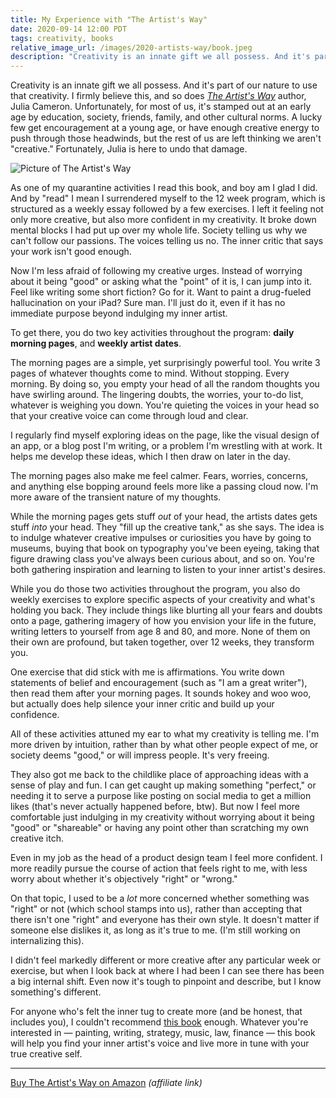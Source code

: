 ```yaml
---
title: My Experience with "The Artist's Way"
date: 2020-09-14 12:00 PDT
tags: creativity, books
relative_image_url: /images/2020-artists-way/book.jpeg
description: "Creativity is an innate gift we all possess. And it's part of our nature to use that creativity. I firmly believe this, and so does The Artist's Way author, Julia Cameron. Unfortunately, for most of us, it's stamped out at an early age by education, society, friends, family, and other cultural norms. A lucky few get encouragement at a young age, or have enough creative energy to push through those headwinds, but the rest of us are left thinking we aren't \"creative.\" Fortunately, Julia is here to undo that damage."
---
```


Creativity is an innate gift we all possess. And it's part of our nature to use that creativity. I firmly believe this, and so does *[The Artist's Way](https://amzn.to/3hDdwpj)* author, Julia Cameron. Unfortunately, for most of us, it's stamped out at an early age by education, society, friends, family, and other cultural norms. A lucky few get encouragement at a young age, or have enough creative energy to push through those headwinds, but the rest of us are left thinking we aren't "creative." Fortunately, Julia is here to undo that damage.

![Picture of The Artist's Way](/images/2020-artists-way/book.jpeg)

As one of my quarantine activities I read this book, and boy am I glad I did. And by "read" I mean I surrendered myself to the 12 week program, which is structured as a weekly essay followed by a few exercises. I left it feeling not only more creative, but also more confident in my creativity. It broke down mental blocks I had put up over my whole life. Society telling us why we can't follow our passions. The voices telling us no. The inner critic that says your work isn't good enough.

Now I'm less afraid of following my creative urges. Instead of worrying about it being "good" or asking what the "point" of it is, I can jump into it. Feel like writing some short fiction? Go for it. Want to paint a drug-fueled hallucination on your iPad? Sure man. I'll just do it, even if it has no immediate purpose beyond indulging my inner artist.

To get there, you do two key activities throughout the program: **daily morning pages**, and **weekly artist dates**.

The morning pages are a simple, yet surprisingly powerful tool. You write 3 pages of whatever thoughts come to mind. Without stopping. Every morning. By doing so, you empty your head of all the random thoughts you have swirling around. The lingering doubts, the worries, your to-do list, whatever is weighing you down. You're quieting the voices in your head so that your creative voice can come through loud and clear.

I regularly find myself exploring ideas on the page, like the visual design of an app, or a blog post I'm writing, or a problem I'm wrestling with at work. It helps me develop these ideas, which I then draw on later in the day.

The morning pages also make me feel calmer. Fears, worries, concerns, and anything else bopping around feels more like a passing cloud now. I'm more aware of the transient nature of my thoughts.

While the morning pages gets stuff *out* of your head, the artists dates gets stuff *into* your head. They "fill up the creative tank," as she says. The idea is to indulge whatever creative impulses or curiosities you have by going to museums, buying that book on typography you've been eyeing, taking that figure drawing class you've always been curious about, and so on. You're both gathering inspiration and learning to listen to your inner artist's desires.

While you do those two activities throughout the program, you also do weekly exercises to explore specific aspects of your creativity and what's holding you back. They include things like blurting all your fears and doubts onto a page, gathering imagery of how you envision your life in the future, writing letters to yourself from age 8 and 80, and more. None of them on their own are profound, but taken together, over 12 weeks, they transform you.

One exercise that did stick with me is affirmations. You write down statements of belief and encouragement (such as "I am a great writer"), then read them after your morning pages. It sounds hokey and woo woo, but actually does help silence your inner critic and build up your confidence.

All of these activities attuned my ear to what my creativity is telling me. I'm more driven by intuition, rather than by what other people expect of me, or society deems "good," or will impress people. It's very freeing.

They also got me back to the childlike place of approaching ideas with a sense of play and fun. I can get caught up making something "perfect," or needing it to serve a purpose like posting on social media to get a million likes (that's never actually happened before, btw). But now I feel more comfortable just indulging in my creativity without worrying about it being "good" or "shareable" or having any point other than scratching my own creative itch.

Even in my job as the head of a product design team I feel more confident. I more readily pursue the course of action that feels right to me, with less worry about whether it's objectively "right" or "wrong."

On that topic, I used to be a *lot* more concerned whether something was "right" or not (which school stamps into us), rather than accepting that there isn't one "right" and everyone has their own style. It doesn't matter if someone else dislikes it, as long as it's true to me. (I'm still working on internalizing this).

I didn't feel markedly different or more creative after any particular week or exercise, but when I look back at where I had been I can see there has been a big internal shift. Even now it's tough to pinpoint and describe, but I know something's different.

For anyone who's felt the inner tug to create more (and be honest, that includes you), I couldn't recommend [this book](https://amzn.to/3hDdwpj) enough. Whatever you're interested in — painting, writing, strategy, music, law, finance — this book will help you find your inner artist's voice and live more in tune with your true creative self.

---

[Buy The Artist's Way on Amazon](https://amzn.to/3hDdwpj) _(affiliate link)_
